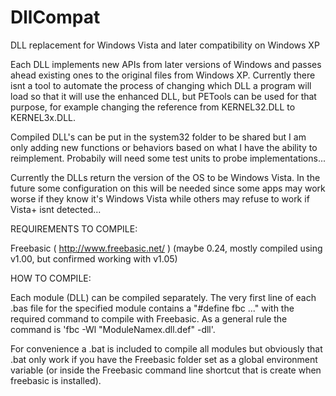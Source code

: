 # DllCompat
DLL replacement for Windows Vista and later compatibility on Windows XP

Each DLL implements new APIs from later versions of Windows and passes ahead existing ones to the original files from Windows XP. 
Currently there isnt a tool to automate the process of changing which DLL a program will load so that it will use the enhanced DLL, but PETools can be used for that purpose, for example changing the reference from KERNEL32.DLL to KERNEL3x.DLL.

Compiled DLL's can be put in the system32 folder to be shared but I am only adding new functions or behaviors based on what I have the ability to reimplement. Probabily will need some test units to probe implementations...

Currently the DLLs return the version of the OS to be Windows Vista. In the future some configuration on this will be needed since some apps may work worse if they know it's Windows Vista while others may refuse to work if Vista+ isnt detected...

REQUIREMENTS TO COMPILE:

Freebasic ( http://www.freebasic.net/ ) (maybe 0.24, mostly compiled using v1.00, but confirmed working with v1.05)

HOW TO COMPILE:

Each module (DLL) can be compiled separately. The very first line of each .bas file for the specified module contains a "#define fbc ..." with the required command to compile with Freebasic. As a general rule the command is 'fbc -Wl "ModuleNamex.dll.def" -dll'. 

For convenience a .bat is included to compile all modules but obviously that .bat only work if you have the Freebasic folder set as a global environment variable (or inside the Freebasic command line shortcut that is create when freebasic is installed).
